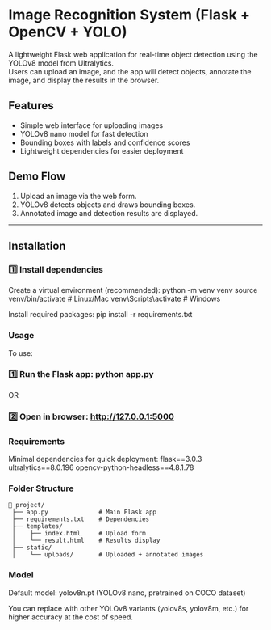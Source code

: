 # Image Recognition System (Flask + OpenCV + YOLO)

A lightweight Flask web application for real-time object detection using the YOLOv8 model from Ultralytics.  
Users can upload an image, and the app will detect objects, annotate the image, and display the results in the browser.

## Features
- Simple web interface for uploading images
- YOLOv8 nano model for fast detection
- Bounding boxes with labels and confidence scores
- Lightweight dependencies for easier deployment

## Demo Flow
1. Upload an image via the web form.
2. YOLOv8 detects objects and draws bounding boxes.
3. Annotated image and detection results are displayed.

---

## Installation

### 1️⃣  Install dependencies
Create a virtual environment (recommended):
python -m venv venv
source venv/bin/activate    # Linux/Mac
venv\Scripts\activate       # Windows

Install required packages:
pip install -r requirements.txt


### Usage
To use:
### 1️⃣ Run the Flask app: python app.py
OR
### 2️⃣ Open in browser: http://127.0.0.1:5000

### Requirements
Minimal dependencies for quick deployment:
flask==3.0.3
ultralytics==8.0.196
opencv-python-headless==4.8.1.78

### Folder Structure
```
📂 project/
 ├── app.py              # Main Flask app
 ├── requirements.txt    # Dependencies
 ├── templates/
 │    ├── index.html     # Upload form
 │    └── result.html    # Results display
 ├── static/
 │    └── uploads/       # Uploaded + annotated images
```
### Model
Default model: yolov8n.pt (YOLOv8 nano, pretrained on COCO dataset)

You can replace with other YOLOv8 variants (yolov8s, yolov8m, etc.) for higher accuracy at the cost of speed.

